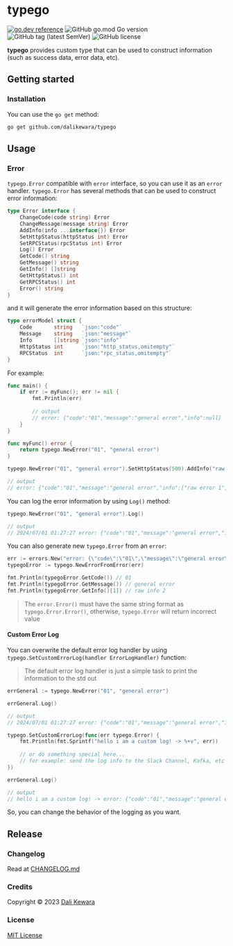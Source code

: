 # typego

[![go.dev reference](https://img.shields.io/badge/go.dev-reference-007d9c?logo=go&logoColor=white&style=flat-square)](https://pkg.go.dev/github.com/dalikewara/typego)
![GitHub go.mod Go version](https://img.shields.io/github/go-mod/go-version/dalikewara/typego)
![GitHub tag (latest SemVer)](https://img.shields.io/github/v/tag/dalikewara/typego)
![GitHub license](https://img.shields.io/github/license/dalikewara/typego)

**typego** provides custom type that can be used to construct information (such as success data, error data, etc).

## Getting started

### Installation

You can use the `go get` method:

```bash
go get github.com/dalikewara/typego
```

## Usage

### Error

`typego.Error` compatible with `error` interface, so you can use it as an `error` handler. `typego.Error`
has several methods that can be used to construct error information:

```go
type Error interface {
	ChangeCode(code string) Error
	ChangeMessage(message string) Error
	AddInfo(info ...interface{}) Error
	SetHttpStatus(httpStatus int) Error
	SetRPCStatus(rpcStatus int) Error
	Log() Error
	GetCode() string
	GetMessage() string
	GetInfo() []string
	GetHttpStatus() int
	GetRPCStatus() int
	Error() string
}
```

and it will generate the error information based on this structure:

```go
type errorModel struct {
	Code       string   `json:"code"`
	Message    string   `json:"message"`
	Info       []string `json:"info"`
	HttpStatus int      `json:"http_status,omitempty"`
	RPCStatus  int      `json:"rpc_status,omitempty"`
}
```

For example:

```go
func main() {
    if err := myFunc(); err != nil {
        fmt.Println(err)
		
        // output
        // error: {"code":"01","message":"general error","info":null}
    }   
}

func myFunc() error {
    return typego.NewError("01", "general error")
}
```

```go
typego.NewError("01", "general error").SetHttpStatus(500).AddInfo("raw error 1", "raw error 2").AddInfo("raw error 3")

// output
// error: {"code":"01","message":"general error","info":["raw error 1","raw error 2","raw error 3"],"http_status":500}
```

You can log the error information by using `Log()` method:

```go
typego.NewError("01", "general error").Log()

// output
// 2024/07/01 01:27:27 error: {"code":"01","message":"general error","info":null}
```

You can also generate new `typego.Error` from an `error`:

```go
err := errors.New("error: {\"code\":\"01\",\"message\":\"general error\",\"http_status\":500,\"info\":[\"raw info 1\",\"raw info 2\"],\"rpc_status\":13}")
typegoError := typego.NewErrorFromError(err)

fmt.Println(typegoError.GetCode()) // 01
fmt.Println(typegoError.GetMessage()) // general error
fmt.Println(typegoError.GetInfo()[1]) // raw info 2
```

> The `error.Error()` must have the same string format as `typego.Error.Error()`, otherwise, `typego.Error` will return incorrect value

#### Custom Error Log

You can overwrite the default error log handler by using `typego.SetCustomErrorLog(handler ErrorLogHandler)` function:

> The default error log handler is just a simple task to print the information to the std out

```go
errGeneral := typego.NewError("01", "general error")

errGeneral.Log()

// output
// 2024/07/01 01:27:27 error: {"code":"01","message":"general error","info":null}

typego.SetCustomErrorLog(func(err typego.Error) {
    fmt.Println(fmt.Sprintf("hello i am a custom log! -> %+v", err))
	
    // or do something special here...
    // for example: send the log info to the Slack Channel, Kafka, etc
})

errGeneral.Log()

// output
// hello i am a custom log! -> error: {"code":"01","message":"general error","info":null}
```

So, you can change the behavior of the logging as you want.

## Release

### Changelog

Read at [CHANGELOG.md](https://github.com/dalikewara/typego/blob/master/CHANGELOG.md)

### Credits

Copyright &copy; 2023 [Dali Kewara](https://www.dalikewara.com)

### License

[MIT License](https://github.com/dalikewara/typego/blob/master/LICENSE)
